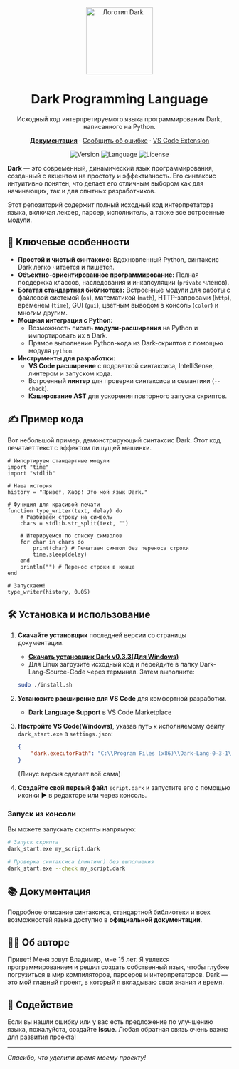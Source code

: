 <div align="center">
  <img src="https://www.vsp210.ru/static/img/image-not_bg.png" alt="Логотип Dark" width="150" height="150">
  <h1>Dark Programming Language</h1>
  <p>Исходный код интерпретируемого языка программирования Dark, написанного на Python.</p>

  <p>
    <a href="https://vsp210.ru/dark-lang/"><strong>Документация</strong></a> ·
    <a href="https://github.com/Dark-Tehno/Dark-Lang-Source-Code/issues">Сообщить об ошибке</a> ·
    <a href="https://marketplace.visualstudio.com/items?itemName=vsp210.dark-lang">VS Code Extension</a>
  </p>

  <p>
    <img src="https://img.shields.io/badge/version-0.3.1-blue.svg" alt="Version">
    <img src="https://img.shields.io/badge/language-Python-blue.svg" alt="Language">
    <img src="https://img.shields.io/badge/license-MIT-green.svg" alt="License">
  </p>
</div>

**Dark** — это современный, динамический язык программирования, созданный с акцентом на простоту и эффективность. Его синтаксис интуитивно понятен, что делает его отличным выбором как для начинающих, так и для опытных разработчиков.

Этот репозиторий содержит полный исходный код интерпретатора языка, включая лексер, парсер, исполнитель, а также все встроенные модули.

## 🚀 Ключевые особенности

*   **Простой и чистый синтаксис:** Вдохновленный Python, синтаксис Dark легко читается и пишется.
*   **Объектно-ориентированное программирование:** Полная поддержка классов, наследования и инкапсуляции (`private` членов).
*   **Богатая стандартная библиотека:** Встроенные модули для работы с файловой системой (`os`), математикой (`math`), HTTP-запросами (`http`), временем (`time`), GUI (`gui`), цветным выводом в консоль (`color`) и многим другим.
*   **Мощная интеграция с Python:**
    *   Возможность писать **модули-расширения** на Python и импортировать их в Dark.
    *   Прямое выполнение Python-кода из Dark-скриптов с помощью модуля `python`.
*   **Инструменты для разработки:**
    *   **VS Code расширение** с подсветкой синтаксиса, IntelliSense, линтером и запуском кода.
    *   Встроенный **линтер** для проверки синтаксиса и семантики (`--check`).
    *   **Кэширование AST** для ускорения повторного запуска скриптов.

## ✍️ Пример кода

Вот небольшой пример, демонстрирующий синтаксис Dark. Этот код печатает текст с эффектом пишущей машинки.

```dark
# Импортируем стандартные модули
import "time"
import "stdlib"

# Наша история
history = "Привет, Хабр! Это мой язык Dark."

# Функция для красивой печати
function type_writer(text, delay) do
    # Разбиваем строку на символы
    chars = stdlib.str_split(text, "")
    
    # Итерируемся по списку символов
    for char in chars do
        print(char) # Печатаем символ без переноса строки
        time.sleep(delay)
    end
    println("") # Перенос строки в конце
end

# Запускаем!
type_writer(history, 0.05)
```

## 🛠️ Установка и использование

1.  **Скачайте установщик** последней версии со страницы документации.
    *   <a href="https://vsp210.ru/static/files/Dark-Lang-setup-v0.3.3.exe" class="download-button">**Скачать установщик Dark v0.3.3(Для Windows)**</a>
    *   Для Linux загрузите исходный код и перейдите в папку Dark-Lang-Source-Code через терминал.
    Затем выполните:
    ```bash
    sudo ./install.sh
    ```

2.  **Установите расширение для VS Code** для комфортной разработки.
    *   **Dark Language Support** в VS Code Marketplace

3.  **Настройте VS Code(Windows)**, указав путь к исполняемому файлу `dark_start.exe` в `settings.json`:
    ```json
    {
        "dark.executorPath": "C:\\Program Files (x86)\\Dark-Lang-0-3-1\\dark_start.exe"
    }
    ```
    (Линус версия сделает всё сама)

4.  **Создайте свой первый файл** `script.dark` и запустите его с помощью иконки ▶ в редакторе или через консоль.

### Запуск из консоли

Вы можете запускать скрипты напрямую:

```bash
# Запуск скрипта
dark_start.exe my_script.dark

# Проверка синтаксиса (линтинг) без выполнения
dark_start.exe --check my_script.dark
```

## 📚 Документация

Подробное описание синтаксиса, стандартной библиотеки и всех возможностей языка доступно в **официальной документации**.

## 👨‍💻 Об авторе

Привет! Меня зовут Владимир, мне 15 лет. Я увлекся программированием и решил создать собственный язык, чтобы глубже погрузиться в мир компиляторов, парсеров и интерпретаторов. Dark — это мой главный проект, в который я вкладываю свои знания и время.

## 🤝 Содействие

Если вы нашли ошибку или у вас есть предложение по улучшению языка, пожалуйста, создайте **Issue**. Любая обратная связь очень важна для развития проекта!

---

*Спасибо, что уделили время моему проекту!*
